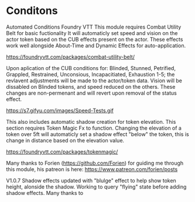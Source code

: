 # Conditons
Automated Conditions Foundry VTT
This module requires Combat Utility Belt for basic fuctionality 
It will automaticly set speed and vision on the actor token based on the CUB effects present on the actor.
These effects work well alongside About-Time and Dynamic Effects for auto-application. 

https://foundryvtt.com/packages/combat-utility-belt/

Upon aplication of the CUB conditions for: Blinded, Stunned, Petrified, Grappled, Restrained, Unconsious, Incapacitiated, Exhaustion 1-5; the revlavent adjustments will be made to the actor/token data. Vision will be dissabled on Blinded tokens, and speed reduced on the others. 
These changes are non-permenant and will revert upon removal of the status effect.

https://s7.gifyu.com/images/Speed-Tests.gif

This also includes automatic shadow creation for token elevation. This section requires Token Magic Fx to function. Changing the elevation of a token over 5ft will automaticly set a shadow effect "below" the token, this is change in distance based on the elevation value. 
 
https://foundryvtt.com/packages/tokenmagic/

Many thanks to Forien (https://github.com/Forien) for guiding me through this module, his patreon is here: https://www.patreon.com/forien/posts

V1.0.7 Shadow effects updated with "blulge" effect to help show token height, alonside the shadow. Working to query "flying" state before adding shadow effects. Many thanks to 
